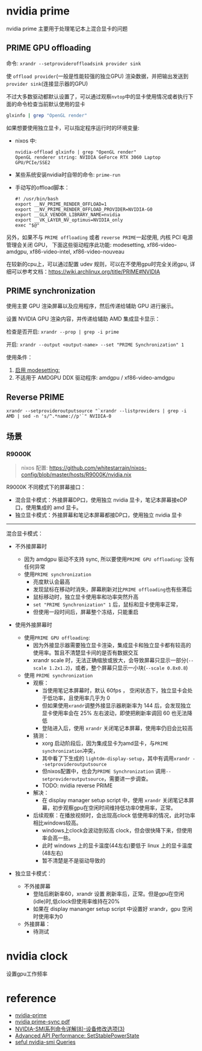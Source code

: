 # nvidia prime

nvidia prime 主要用于处理笔记本上混合显卡的问题

## PRIME GPU offloading

命令: `xrandr --setprovideroffloadsink provider sink`

使 `offload provider`(一般是性能较强的独立GPU) 渲染数据，并把输出发送到 `provider sink`(连接显示器的GPU)

不过大多数驱动都默认设置了，可以通过观察`nvtop`中的显卡使用情况或者执行下面的命令检查当前默认使用的显卡

```bash
glxinfo | grep "OpenGL render"
```

如果想要使用独立显卡，可以指定程序运行时的环境变量:

- nixos 中:

  ```
  nvidia-offload glxinfo | grep "OpenGL render"
  OpenGL renderer string: NVIDIA GeForce RTX 3060 Laptop GPU/PCIe/SSE2
  ```
- 某些系统安装nvidia时自带的命令: `prime-run`
- 手动写的offload脚本：

  ```
  #! /usr/bin/bash
  export __NV_PRIME_RENDER_OFFLOAD=1
  export __NV_PRIME_RENDER_OFFLOAD_PROVIDER=NVIDIA-G0
  export __GLX_VENDOR_LIBRARY_NAME=nvidia
  export __VK_LAYER_NV_optimus=NVIDIA_only
  exec "$@"
  ```

另外，如果不与 `PRIME offloading` 或者 `reverse PRIME`一起使用, 内核 PCI 电源管理会关闭 GPU， 下面这些驱动程序此功能: modesetting, xf86-video-amdgpu, xf86-video-intel, xf86-video-nouveau

在较新的cpu上，可以通过配置 udev 规则，可以在不使用gpu时完全关闭gpu, 详细可以参考文档：<https://wiki.archlinux.org/title/PRIME#NVIDIA>

## PRIME synchronization

使用主要 GPU 渲染屏幕以及应用程序，然后传递给辅助 GPU 进行展示。

设置 NVIDIA GPU 渲染内容，并传递给辅助 AMD 集成显卡显示：

检查是否开启: `xrandr --prop | grep -i prime`

开启: `xrandr --output <output-name> --set "PRIME Synchronization" 1`

使用条件：

1. [启用 modesetting:](https://wiki.archlinux.org/title/NVIDIA#DRM_kernel_mode_setting)
2. 不适用于 AMDGPU DDX 驱动程序: amdgpu /  xf86-video-amdgpu

## Reverse PRIME

```
xrandr --setprovideroutputsource "`xrandr --listproviders | grep -i AMD | sed -n 's/^.*name://p'`" NVIDIA-0
```

## 场景

### R9000K

> nixos 配置: <https://github.com/whitestarrain/nixos-config/blob/master/hosts/R9000K/nvidia.nix>

R9000K 不同模式下的屏幕接口：

- 混合显卡模式：外接屏幕DP口，使用独立 nvidia 显卡，笔记本屏幕接eDP口，使用集成的 amd 显卡。
- 独立显卡模式：外接屏幕和笔记本屏幕都接DP口，使用独立 nvidia 显卡

---

混合显卡模式：

- 不外接屏幕时
  - 因为 amdgpu 驱动不支持 sync, 所以要使用`PRIME GPU offloading`: 没有任何异常
  - 使用`PRIME synchronization`
    - 亮度默认会最高
    - 发现鼠标在移动时消失，屏幕刷新对比`PRIME offloading`也有些滞后
    - 鼠标移动时，独立显卡使用率和功率突然升高
    - `set "PRIME Synchronization" 1` 后，鼠标和显卡使用率正常，
    - 但使用一段时间后，屏幕整个冻结，只能重启
- 使用外接屏幕时
  - 使用`PRIME GPU offloading`:
    - 因为外接显示器需要独立显卡渲染，集成显卡和独立显卡都有较高的使用率。暂且不清楚显卡间的是否有数据交互
    - xrandr scale 时，无法正确缩放或放大，会导致屏幕只显示一部分(`--scale 1.2x1.2`)，或者，整个屏幕只显示一小块(`--scale 0.8x0.8`)
  - 使用 `PRIME synchronization`
    - 观察：
      - 当使用笔记本屏幕时，默认 60fps ， 空闲状态下，独立显卡会处于低功率，且使用率几乎为 0
      - 但如果使用`xrandr`调整外接显示器刷新率为 144 后，会发现独立显卡使用率会在 25% 左右波动，即使把刷新率调回 60 也无法降低
      - 登陆进入后，使用 `xrandr` 关闭笔记本屏幕，使用率仍旧会比较高
    - 猜测：
      - xorg 启动阶段后，因为集成显卡为amd显卡，与`PRIME synchronization`冲突，
      - 其中看了下生成的 `lightdm-display-setup`，其中有调用`xrandr --setprovideroutputsource`
      - 但nixos配置中，也会为`PRIME Synchronization` 调用`--setprovideroutputsource`，需要进一步调查。
      - TODO: nvidia reverse PRIME
    - 解决：
      - 在 display manager setup script 中，使用 `xrandr` 关闭笔记本屏幕，初步观察gpu在空闲时间维持低功率0使用率，正常。
    - 后续观察：在播放视频时，会出现高clock 低使用率的情况，此时功率相比windows较高。
      - windows上clock会波动到较高 clock，但会很快降下来，但使用率会高一些。
      - 此时 windows 上的显卡温度(44左右)要低于 linux 上的显卡温度(48左右)
      - 暂不清楚是不是驱动导致的

- 独立显卡模式：
  - 不外接屏幕
    - 登陆后刷新率60，xrandr 设置 刷新率后，正常。但是gpu在空闲(idle)时,低clock但使用率维持在20%
    - 如果在 display mananger setup script 中设置好 xrandr，gpu 空闲时使用率为0
  - 外接屏幕：
    - 待测试

# nvidia clock

设置gpu工作频率

# reference

- [nvidia-prime](https://wiki.archlinux.org/title/PRIME)
- [nvidia prime-sync pdf](https://www.x.org/wiki/Events/XDC2016/Program/xdc-2016-prime-sync.pdf)
- [NVIDIA-SMI系列命令详解(8)-设备修改选项(3) ](https://juejin.cn/post/7121912988948234253)
- [Advanced API Performance: SetStablePowerState](https://developer.nvidia.com/blog/advanced-api-performance-setstablepowerstate/)
- [seful nvidia-smi Queries](https://nvidia.custhelp.com/app/answers/detail/a_id/3751/~/useful-nvidia-smi-queries)



